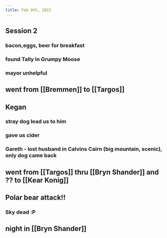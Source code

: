 ```yaml
---
title: Feb 9th, 2021
---
```


## Session 2
### bacon,eggs, beer for breakfast
### found Tally in Grumpy Moose
### mayor unhelpful
## went from [[Bremmen]] to [[Targos]]
## Kegan
### stray dog lead us to him
### gave us cider
### Gareth - lost husband in Calvins Cairn (big mountain, scenic), only dog came back
## went from [[Targos]]  thru [[Bryn Shander]] and ?? to [[Kear Konig]]
## Polar bear attack!!
### Sky dead :P
## night in [[Bryn Shander]]
